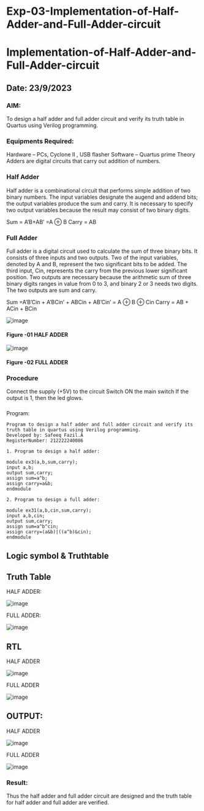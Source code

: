# Exp-03-Implementation-of-Half-Adder-and-Full-Adder-circuit

# Implementation-of-Half-Adder-and-Full-Adder-circuit
## Date: 23/9/2023
### AIM:
To design a half adder and full adder circuit and verify its truth table in Quartus using Verilog programming.

### Equipments Required:
Hardware – PCs, Cyclone II , USB flasher
Software – Quartus prime
Theory
Adders are digital circuits that carry out addition of numbers.

### Half Adder
Half adder is a combinational circuit that performs simple addition of two binary numbers. The input variables designate the augend and addend bits; the output variables produce the sum and carry. It is necessary to specify two output variables because the result may consist of two binary digits.

Sum = A’B+AB’ =A ⊕ B Carry = AB

### Full Adder
Full adder is a digital circuit used to calculate the sum of three binary bits. It consists of three inputs and two outputs. Two of the input variables, denoted by A and B, represent the two significant bits to be added. The third input, Cin, represents the carry from the previous lower significant position. Two outputs are necessary because the arithmetic sum of three binary digits ranges in value from 0 to 3, and binary 2 or 3 needs two digits. The two outputs are sum and carry.

Sum =A’B’Cin + A’BCin’ + ABCin + AB’Cin’ = A ⊕ B ⊕ Cin Carry = AB + ACin + BCin

 ![image](https://user-images.githubusercontent.com/36288975/163552156-a13e5a56-c638-4110-97d9-8896907c8d25.png)

#### Figure -01 HALF ADDER 


![image](https://user-images.githubusercontent.com/36288975/163552057-b3547877-6d07-45b4-b7e0-bcfebfad9e1d.png)

#### Figure -02 FULL ADDER 

### Procedure

Connect the supply (+5V) to the circuit
Switch ON the main switch
If the output is 1, then the led glows.
### 
Program:
```
Program to design a half adder and full adder circuit and verify its truth table in quartus using Verilog programming.
Developed by: Safeeq Fazil.A
RegisterNumber: 212222240086

1. Program to design a half adder:

module ex3(a,b,sum,carry);
input a,b;
output sum,carry;
assign sum=a^b;
assign carry=a&b;
endmodule 

2. Program to design a full adder:

module ex31(a,b,cin,sum,carry);
input a,b,cin;
output sum,carry;
assign sum=a^b^cin;
assign carry=(a&b)|((a^b)&cin);
endmodule

```
## Logic symbol & Truthtable

## Truth Table
HALF ADDER:

![image](https://github.com/Safeeq-Fazil/Exp-02-Implementation-of-Half-Adder-and-Full-Adder-circuit/assets/118680361/9b4a71eb-8d15-4ecd-b42f-38f3636c6e1b)

FULL ADDER:

![image](https://github.com/Safeeq-Fazil/Exp-02-Implementation-of-Half-Adder-and-Full-Adder-circuit/assets/118680361/629eae2f-49e4-45c9-883a-42305ca95f2c)

## RTL
HALF ADDER

![image](https://github.com/Safeeq-Fazil/Exp-02-Implementation-of-Half-Adder-and-Full-Adder-circuit/assets/118680361/d8ac11fc-a13f-4ca7-afb5-5010992a3a99)

FULL ADDER

![image](https://github.com/Safeeq-Fazil/Exp-02-Implementation-of-Half-Adder-and-Full-Adder-circuit/assets/118680361/2f67b3a2-4ccf-4d82-94c9-39429db27018)

## OUTPUT:

HALF ADDER

![image](https://github.com/Safeeq-Fazil/Exp-02-Implementation-of-Half-Adder-and-Full-Adder-circuit/assets/118680361/5357d606-086d-4bc6-a757-2f6e15881137)

FULL ADDER

![image](https://github.com/Safeeq-Fazil/Exp-02-Implementation-of-Half-Adder-and-Full-Adder-circuit/assets/118680361/41b25b21-d2ef-4ff0-b67d-dca564172dd8)

### Result:
Thus the half adder and full adder circuit are designed and the truth table for half adder and full adder are verified.
